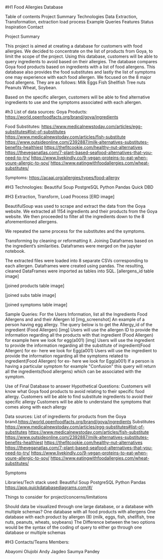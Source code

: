 #H1 Food Allergies Database

Table of contents
Project Summary
Technologies
Data Extraction, Transformation, extraction load process
Example Queries
Features
Status
Inspiration
Contact

Project Summary

This project is aimed at creating a database for customers with food allergies. We decided to concentrate on the list of products from Goya, to limit the scope of the project. Using this database, customers will be able to query ingredients to avoid based on their allergies.  The database compares Goya food products based on ingredients with a list of food allergens. This database also provides the food substitutes and lastly the list of symptoms one may experience with each food allergen. We focused on the 8 major food allergens. They are as follows:
Milk 
Eggs
Fish
Shellfish 
Tree nuts
Peanuts
Wheat, 
Soybean. 

Based on the specific allergen, customers will be able to find alternative ingredients to use and the symptoms associated with each allergen.

#h3 List of data sources:
Goya Products:
https://world.openfoodfacts.org/brand/goya/ingredients

Food Substitutes:
https://www.medicalnewstoday.com/articles/egg-substitutes#list-of-substitutes
https://www.medicalnewstoday.com/articles/fish-substitute 
https://www.outsideonline.com/2392887/milk-alternatives-substitutes-benefits-healthiest
https://thefitcookie.com/healthy-nut-alternatives
https://theveganatlas.com/7-plant-based-seafood-alternatives-that-you-need-to-try/ 
https://www.livekindly.co/9-vegan-proteins-to-eat-when-youre-allergic-to-soy/ 
https://www.eatingwithfoodallergies.com/wheat-substitutes/

Symptoms:
https://acaai.org/allergies/types/food-allergy


#H3 Technologies:
Beautiful Soup
PostgreSQL
Python
Pandas
Quick DBD

#H3 Extraction, Transform, Load Process
[ERD image]


BeautifulSoup was used to scrape and extract the data from the Goya website. We extracted all 1154 ingredients and their products from the Goya website. We then proceeded to filter all the ingredients down to the 8 aforementioned allergens.

We repeated the same process for the substitutes and the symptoms.

Transforming by cleaning or reformatting it. Joining Dataframes based on the ingredient’s similarities. Dataframes were merged on the jupyter notebook.

The extracted files were loaded into 8 separate CSVs corresponding to each allergen. Dataframes were created using pandas. The resulting, cleaned DataFrames were imported as tables into SQL.
[allergens_id table image]

[joined products table image] 

[joined subs table image]

[joined symptoms table image]


Sample Queries:
For the Users Information, list all the Ingredients Food Allergens and and their Allergen Id [img_screenshot]
An example of a person having egg allergy. The query below is to get the Allergy_id of the ingredient (Food Allergen) [img]
Users will use the allergen ID to provide the information regarding all the products with that ingredient (Food Allergen) for example here we look for egg(a001) [img]
Users will use the ingredient to provide the information regarding all the substitute of ingredient(Food Allergen) for ex- here we look for Egg(a001)
Users will use the ingredient to provide the information regarding all the symptoms related to ingredient(Food Allergen) for ex- here we look for Egg(a001)
If a person is having a particular symptom for example "Confusion" this query will return all the ingredients(food allergens) which can be associated  with the symptom.

Use of Final Database to answer Hypothetical Questions:
Customers will know what Goya food products to avoid relating to their specific food allergy. 
Customers will	 be able to find substitute ingredients to avoid their specific allergy
Customers will be able to understand the symptoms that comes along with each allergy




Data sources:
List of ingredients for products from the Goya brand.https://world.openfoodfacts.org/brand/goya/ingredients
Substitutes
https://www.medicalnewstoday.com/articles/egg-substitutes#list-of-substitutes
https://www.medicalnewstoday.com/articles/fish-substitute
https://www.outsideonline.com/2392887/milk-alternatives-substitutes-benefits-healthiest
https://thefitcookie.com/healthy-nut-alternatives
https://theveganatlas.com/7-plant-based-seafood-alternatives-that-you-need-to-try/
https://www.livekindly.co/9-vegan-proteins-to-eat-when-youre-allergic-to-soy/
https://www.eatingwithfoodallergies.com/wheat-substitutes/

Symptoms





Libraries/Tech stack used:
Beautiful Soup
PostgreSQL
Python
Pandas
https://app.quickdatabasediagrams.com/#/
 
Things to consider for project/concerns/limitations
	
Should data be visualized through one large database, or a database with multiple schemas?
One database with all food products with allergens
One database with each product by allergen (8)
(milk, eggs, fish, shellfish, tree nuts, peanuts, wheats, soybeans)
The Difference between the two options would be the syntax of the coding of query to either go through one database or multiple schemas  
 
#H3 Contacts/Teams Members:

Abayomi Olujobi
Andy Jagdeo
Saumya Pandey 



